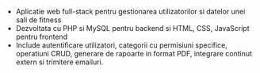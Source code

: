 * Aplicatie web full-stack pentru gestionarea utilizatorilor si datelor unei sali de fitness
* Dezvoltata cu PHP si MySQL pentru backend si HTML, CSS, JavaScript pentru frontend
* Include autentificare utilizatori, categorii cu permisiuni specifice, operatiuni CRUD, generare de rapoarte in format PDF, integrare continut extern si trimitere emailuri.
